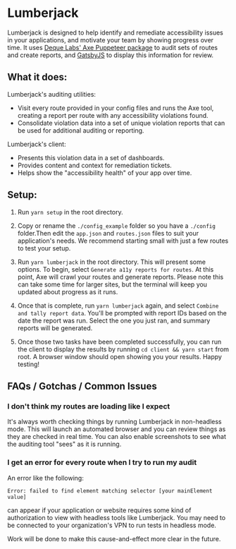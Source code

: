 # Lumberjack

Lumberjack is designed to help identify and remediate accessibility issues in your applications, and motivate your team by showing progress over time. It uses [Deque Labs' Axe Puppeteer package](https://www.npmjs.com/package/@axe-core/puppeteer) to audit sets of routes and create reports, and [GatsbyJS](https://www.gatsbyjs.org/) to display this information for review.

## What it does:

Lumberjack's auditing utilities:

- Visit every route provided in your config files and runs the Axe tool, creating a report per route with any accessibility violations found.
- Consolidate violation data into a set of unique violation reports that can be used for additional auditing or reporting.

Lumberjack's client:
- Presents this violation data in a set of dashboards.
- Provides content and context for remediation tickets.
- Helps show the "accessibility health" of your app over time.

## Setup:

1.  Run `yarn setup` in the root directory.
1.  Copy or rename the `./config_example` folder so you have a `./config` folder.Then edit the `app.json` and `routes.json` files to suit your application's needs. We recommend starting small with just a few routes to test your setup.
1.  Run `yarn lumberjack` in the root directory. This will present some options. To begin, select `Generate a11y reports for routes`. At this point, Axe will crawl your routes and generate reports. Please note this can take some time for larger sites, but the terminal will keep you updated about progress as it runs.

1.  Once that is complete, run `yarn lumberjack` again, and select `Combine and tally report data`. You'll be prompted with report IDs based on the date the report was run. Select the one you just ran, and summary reports will be generated.

1.  Once those two tasks have been completed successfully, you can run the client to display the results by running `cd client && yarn start` from root. A browser window should open showing you your results. Happy testing!

## FAQs / Gotchas / Common Issues

### I don't think my routes are loading like I expect

It's always worth checking things by running Lumberjack in non-headless mode. This will launch an automated browser and you can review things as they are checked in real time. You can also enable screenshots to see what the auditing tool "sees" as it is running.

### I get an error for every route when I try to run my audit

An error like the following:

```
Error: failed to find element matching selector [your mainElement value]
```
can appear if your application or website requires some kind of authorization to view with headless tools like Lumberjack. You may need to be connected to your organization's VPN to run tests in headless mode.

Work will be done to make this cause-and-effect more clear in the future.
